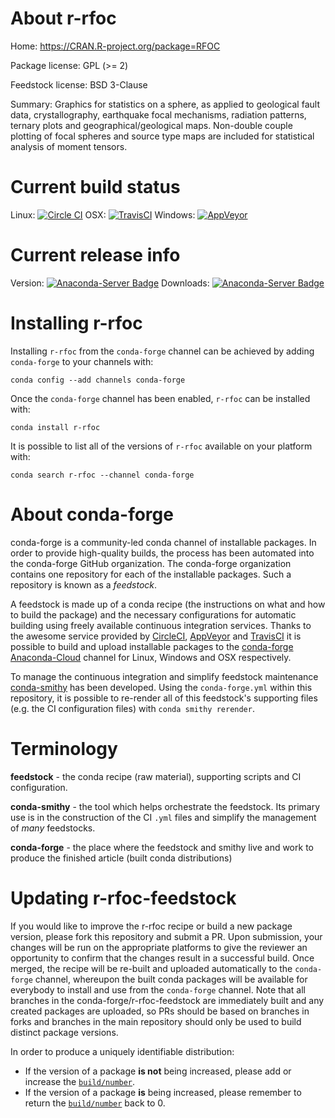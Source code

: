 About r-rfoc
============

Home: https://CRAN.R-project.org/package=RFOC

Package license: GPL (>= 2)

Feedstock license: BSD 3-Clause

Summary: Graphics for statistics on a sphere, as applied to geological fault data, crystallography, earthquake focal mechanisms, radiation patterns, ternary plots and geographical/geological maps.  Non-double couple plotting of focal spheres and source type maps are included for statistical analysis of moment tensors.



Current build status
====================

Linux: [![Circle CI](https://circleci.com/gh/conda-forge/r-rfoc-feedstock.svg?style=shield)](https://circleci.com/gh/conda-forge/r-rfoc-feedstock)
OSX: [![TravisCI](https://travis-ci.org/conda-forge/r-rfoc-feedstock.svg?branch=master)](https://travis-ci.org/conda-forge/r-rfoc-feedstock)
Windows: [![AppVeyor](https://ci.appveyor.com/api/projects/status/github/conda-forge/r-rfoc-feedstock?svg=True)](https://ci.appveyor.com/project/conda-forge/r-rfoc-feedstock/branch/master)

Current release info
====================
Version: [![Anaconda-Server Badge](https://anaconda.org/conda-forge/r-rfoc/badges/version.svg)](https://anaconda.org/conda-forge/r-rfoc)
Downloads: [![Anaconda-Server Badge](https://anaconda.org/conda-forge/r-rfoc/badges/downloads.svg)](https://anaconda.org/conda-forge/r-rfoc)

Installing r-rfoc
=================

Installing `r-rfoc` from the `conda-forge` channel can be achieved by adding `conda-forge` to your channels with:

```
conda config --add channels conda-forge
```

Once the `conda-forge` channel has been enabled, `r-rfoc` can be installed with:

```
conda install r-rfoc
```

It is possible to list all of the versions of `r-rfoc` available on your platform with:

```
conda search r-rfoc --channel conda-forge
```


About conda-forge
=================

conda-forge is a community-led conda channel of installable packages.
In order to provide high-quality builds, the process has been automated into the
conda-forge GitHub organization. The conda-forge organization contains one repository
for each of the installable packages. Such a repository is known as a *feedstock*.

A feedstock is made up of a conda recipe (the instructions on what and how to build
the package) and the necessary configurations for automatic building using freely
available continuous integration services. Thanks to the awesome service provided by
[CircleCI](https://circleci.com/), [AppVeyor](http://www.appveyor.com/)
and [TravisCI](https://travis-ci.org/) it is possible to build and upload installable
packages to the [conda-forge](https://anaconda.org/conda-forge)
[Anaconda-Cloud](http://docs.anaconda.org/) channel for Linux, Windows and OSX respectively.

To manage the continuous integration and simplify feedstock maintenance
[conda-smithy](http://github.com/conda-forge/conda-smithy) has been developed.
Using the ``conda-forge.yml`` within this repository, it is possible to re-render all of
this feedstock's supporting files (e.g. the CI configuration files) with ``conda smithy rerender``.


Terminology
===========

**feedstock** - the conda recipe (raw material), supporting scripts and CI configuration.

**conda-smithy** - the tool which helps orchestrate the feedstock.
                   Its primary use is in the construction of the CI ``.yml`` files
                   and simplify the management of *many* feedstocks.

**conda-forge** - the place where the feedstock and smithy live and work to
                  produce the finished article (built conda distributions)


Updating r-rfoc-feedstock
=========================

If you would like to improve the r-rfoc recipe or build a new
package version, please fork this repository and submit a PR. Upon submission,
your changes will be run on the appropriate platforms to give the reviewer an
opportunity to confirm that the changes result in a successful build. Once
merged, the recipe will be re-built and uploaded automatically to the
`conda-forge` channel, whereupon the built conda packages will be available for
everybody to install and use from the `conda-forge` channel.
Note that all branches in the conda-forge/r-rfoc-feedstock are
immediately built and any created packages are uploaded, so PRs should be based
on branches in forks and branches in the main repository should only be used to
build distinct package versions.

In order to produce a uniquely identifiable distribution:
 * If the version of a package **is not** being increased, please add or increase
   the [``build/number``](http://conda.pydata.org/docs/building/meta-yaml.html#build-number-and-string).
 * If the version of a package **is** being increased, please remember to return
   the [``build/number``](http://conda.pydata.org/docs/building/meta-yaml.html#build-number-and-string)
   back to 0.
